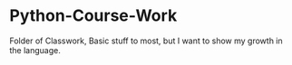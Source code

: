 # Python-Course-Work
Folder of Classwork, Basic stuff to most, but I want to show my growth in the language.
